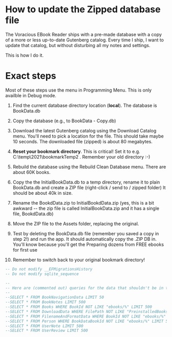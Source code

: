 # How to update the Zipped database file

The Voracious EBook Reader ships with a pre-made database with a copy of a more or less up-to-date Gutenberg catalog. Every time I ship, I want to update that catalog, but without disturbing all my notes and settings. 

This is how I do it.

# Exact steps

Most of these steps use the menu in Programming Menu. This is only availble in Debug mode.

1. Find the current database directory location (**local**). The database is BookData.db
2. Copy the database (e.g., to BookData - Copy.db)
3. Download the latest Gutenberg catalog using the Download Catalog menu. You'll need to pick a location for the file. This should take maybe 10 seconds. The downloaded file (zipped) is about 80 megabytes.
4. **Reset your bookmark directory**. This is critical! Set it to e.g. C:\temp\2021\bookmarkTemp2 . Remember your old directory :-)
5. Rebuild the database using the Rebuild Clean Database menu. There are about 60K books.

6. Copy the the InitialBookData.db to a temp directory, rename it to plain BookData.db and create a ZIP file (right-click / send to / zipped folder) It should be about 40k in size.
7. Rename the BookdData.zip to InitialBookdData.zip (yes, this is a bit awkward -- the zip file is called InitialBookData.zip and it has a single file, BookdData.db)
8. Move the ZIP file to the Assets folder, replacing the original.
9. Test by deleting the BookData.db file (remember you saved a copy in step 2!) and run the app. It should automatically copy the .ZIP DB in. You'll know because you'll get the Preparing dozens from FREE ebooks for first use
99. Remember to switch back to your original bookmark directory!
```SQL
-- Do not modify __EFMigrationsHistory
-- Do not modify sqlite_sequence

--
-- Here are (commented out) queries for the data that shouldn't be in the database
--
--SELECT * FROM BookNavigationData LIMIT 50
--SELECT * FROM BookNotes LIMIT 500
--SELECT * FROM Books WHERE BookId NOT LIKE "ebooks/%" LIMIT 500
--SELECT * FROM DownloadData WHERE FilePath NOT LIKE "PreinstalledBooks%" LIMIT 500
--SELECT * FROM FilenameAndFormatData WHERE BookId NOT LIKE "ebooks/%" LIMIT 500
--SELECT * FROM Person WHERE BookDataBookId NOT LIKE "ebooks/%" LIMIT 500
--SELECT * FROM UserNote LIMIT 500
--SELECT * FROM UserReview LIMIT 500
```